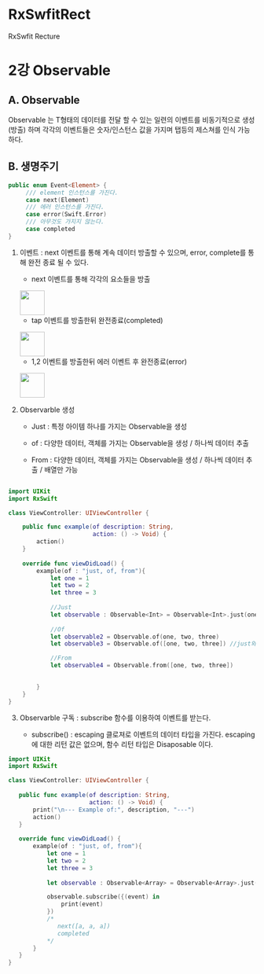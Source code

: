 # RxSwfitRect
RxSwfit Recture

2강 Observable
===========
## A. Observable
Observable<T> 는 T형태의 데이터를 전달 할 수 있는 일련의 이벤트를 비동기적으로 생성(방출) 하며 각각의 이벤트들은 숫자/인스턴스 값을 가지며 탭등의 제스쳐를 인식 가능 하다.

## B. 생명주기

``` swift
public enum Event<Element> {
     /// element 인스턴스를 가진다.
     case next(Element)
     /// 에러 인스턴스를 가진다.
     case error(Swift.Error)
     /// 아무것도 가지지 않는다.
     case completed
}
```

1. 이벤트 : next 이벤트를 통해 계속 데이터 방출할 수 있으며, error, complete를 통해 완전 종료 될 수 있다.

     * next 이벤트를 통해 각각의 요소들을 방출<p>
     <img src = "https://github.com/fimuxd/RxSwift/blob/master/Lectures/02_Observables/1.%20marble.png?raw=true" height = 50>
     
     * tap 이벤트를 방출한뒤 완전종료(completed)<p> 
     <img src = "https://github.com/fimuxd/RxSwift/blob/master/Lectures/02_Observables/2.%20lifecycle1.png?raw=true" height = 50>
    
     * 1,2 이벤트를 방출한뒤 에러 이벤트 후 완전종료(error)<p> 
    <img src = "https://github.com/fimuxd/RxSwift/raw/master/Lectures/02_Observables/3.%20lifecycle2.png?raw=true" height = 50>



2. Observarble 생성

     * Just : 특정 아이템 하나를 가지는 Observable을 생성
     
     * of : 다양한 데이터, 객체를 가지는 Observable을 생성 / 하나씩 데이터 추출
     
     * From   : 다양한 데이터, 객체를 가지는 Observable을 생성 / 하나씩 데이터 추출 / 배열만 가능
     
``` swift

import UIKit
import RxSwift

class ViewController: UIViewController {

    public func example(of description: String,
                        action: () -> Void) {
        action()
    }
    
    override func viewDidLoad() {
        example(of : "just, of, from"){
            let one = 1
            let two = 2
            let three = 3
            
            //Just
            let observable : Observable<Int> = Observable<Int>.just(one)
            
            //Of
            let observable2 = Observable.of(one, two, three)
            let observable3 = Observable.of([one, two, three]) //just와 동일한 효과

            //From
            let observable4 = Observable.from([one, two, three])

            
        }
    }
}
```


3. Observarble 구독 : subscribe 함수를 이용하여 이벤트를 받는다. 

     * subscribe() : escaping 클로져로 이벤트의 데이터 타입을 가진다. escaping에 대한 리턴 값은 없으며, 함수 리턴 타입은 Disaposable 이다.
 
 ``` swift
import UIKit
import RxSwift

class ViewController: UIViewController {
    
    public func example(of description: String,
                        action: () -> Void) {
        print("\n--- Example of:", description, "---")
        action()
    }
    
    override func viewDidLoad() {
        example(of : "just, of, from"){
            let one = 1
            let two = 2
            let three = 3
            
            let observable : Observable<Array> = Observable<Array>.just(["a","a","a"])

            observable.subscribe({(event) in
                print(event)
            })
            /* 
               next([a, a, a])
               completed
            */
        }
    }
}
```
     
     
